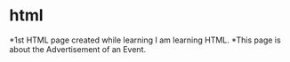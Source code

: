 # html
*1st HTML page created while learning I am learning HTML. 
*This page is about the Advertisement of an Event.
